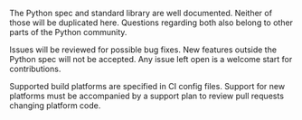 The Python spec and standard library are well documented.  Neither of those will be duplicated here.  Questions regarding both also belong to other parts of the Python community.

Issues will be reviewed for possible bug fixes.  New features outside the Python spec will not be accepted.  Any issue left open is a welcome start for contributions.

Supported build platforms are specified in CI config files.  Support for new platforms must be accompanied by a support plan to review pull requests changing platform code.
